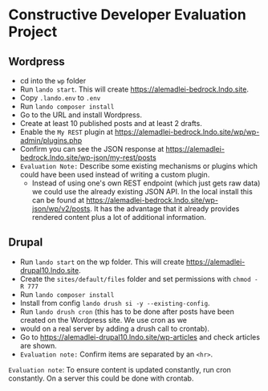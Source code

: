 # Constructive Developer Evaluation Project

## Wordpress
* cd into the `wp` folder
* Run `lando start`. This will create https://alemadlei-bedrock.lndo.site.
* Copy `.lando.env` to `.env`
* Run `lando composer install`
* Go to the URL and install Wordpress.
* Create at least 10 published posts and at least 2 drafts.
* Enable the `My REST` plugin at https://alemadlei-bedrock.lndo.site/wp/wp-admin/plugins.php
* Confirm you can see the JSON response at https://alemadlei-bedrock.lndo.site/wp-json/my-rest/posts
* `Evaluation Note:` Describe some existing mechanisms or plugins which could have been used instead of writing
  a custom plugin.
  * Instead of using one's own REST endpoint (which just gets raw data) we could use the already existing JSON API.
In the local install this can be found at https://alemadlei-bedrock.lndo.site/wp-json/wp/v2/posts. It has the advantage that 
  it already provides rendered content plus a lot of additional information.

## Drupal

* Run `lando start` on the wp folder. This will create https://alemadlei-drupal10.lndo.site.
* Create the `sites/default/files` folder and set permissions with `chmod -R 777`
* Run `lando composer install`
* Install from config `lando drush si -y --existing-config`.
* Run `lando drush cron`  (this has to be done after posts have been created on the Wordpress site. We use cron as we
* would on a real server by adding a drush call to crontab).
* Go to https://alemadlei-drupal10.lndo.site/wp-articles and check articles are shown.
* `Evaluation note:` Confirm items are separated by an `<hr>`.

`Evaluation note`: To ensure content is updated constantly, run cron constantly. On a server this could be done with crontab.